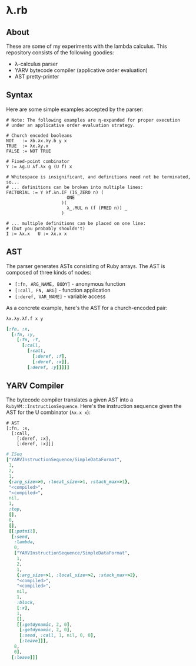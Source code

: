 λ.rb
====

About
-----

These are some of my experiments with the lambda calculus. This
repository consists of the following goodies:

* λ-calculus parser
* YARV bytecode compiler (applicative order evaluation)
* AST pretty-printer

Syntax
------

Here are some simple examples accepted by the parser:

```
# Note: The following examples are η-expanded for proper execution
# under an applicative order evaluation strategy.

# Church encoded booleans
NOT   := λb.λx.λy.b y x
TRUE  := λx.λy.x
FALSE := NOT TRUE

# Fixed-point combinator
Y := λg.U λf.λx g (U f) x

# Whitespace is insignificant, and definitions need not be terminated, so...
# ... definitions can be broken into multiple lines:
FACTORIAL := Y λf.λn.IF (IS_ZERO n) (
                       ONE
                     )(
                       λ_.MUL n (f (PRED n)) _
                     )

# ... multiple definitions can be placed on one line:
# (but you probably shouldn't)
I := λx.x   U := λx.x x
```

AST
---

The parser generates ASTs consisting of Ruby arrays. The AST is composed
of three kinds of nodes:
* `[:fn, ARG_NAME, BODY]` - anonymous function
* `[:call, FN, ARG]` - function application
* `[:deref, VAR_NAME]` - variable access

As a concrete example, here's the AST for a church-encoded pair: 

```
λx.λy.λf.f x y
```

```ruby
[:fn, :x,
  [:fn, :y,
    [:fn, :f,
      [:call,
        [:call,
          [:deref, :f],
          [:deref, :x]],
        [:deref, :y]]]]]
```

YARV Compiler
-------------

The bytecode compiler translates a given AST into a
`RubyVM::InstructionSequence`. Here's the instruction sequence given the
AST for the U combinator (`λx.x x`):

```
# AST
[:fn, :x,
  [:call,
    [:deref, :x],
    [:deref, :x]]]
```

```ruby
# ISeq
["YARVInstructionSequence/SimpleDataFormat",
 1,
 2,
 1,
 {:arg_size=>0, :local_size=>1, :stack_max=>1},
 "<compiled>",
 "<compiled>",
 nil,
 1,
 :top,
 [],
 0,
 [],
 [[:putnil],
  [:send,
   :lambda,
   0,
   ["YARVInstructionSequence/SimpleDataFormat",
    1,
    2,
    1,
    {:arg_size=>1, :local_size=>2, :stack_max=>2},
    "<compiled>",
    "<compiled>",
    nil,
    1,
    :block,
    [:x],
    1,
    [],
    [[:getdynamic, 2, 0],
     [:getdynamic, 2, 0],
     [:send, :call, 1, nil, 0, 0],
     [:leave]]],
   8,
   0],
  [:leave]]]
```
